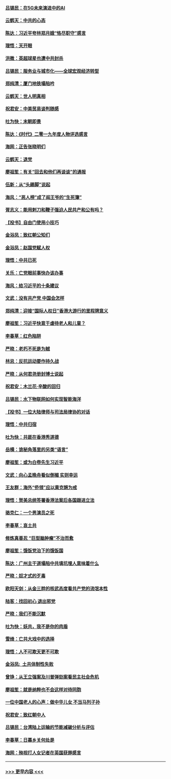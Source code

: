 #### [吕锡民：在5G未来演进中的AI](../pages/nsc993/n11730010.md?t=12190133) 
#### [云鹤天：中共的心态](../pages/nsc993/n11729906.md?t=12190133) 
#### [陈达：习近平夸林郑月娥“恪尽职守”感言](../pages/nsc993/n11729881.md?t=12190133) 
#### [理悟：天开眼](../pages/nsc993/n11729699.md?t=12190133) 
#### [洪微：英超球星也遭中共封杀](../pages/nsc993/n11727243.md?t=12190133) 
#### [吕锡民：服务业与城市化——全球宏观经济转型](../pages/nsc993/n11725845.md?t=12190133) 
#### [郑纯清：厦门地铁塌陷吟](../pages/nsc993/n11725813.md?t=12190133) 
#### [云鹤天：世人明真相](../pages/nsc993/n11725621.md?t=12190133) 
#### [祝君安：中美贸易谈判随感](../pages/nsc993/n11725609.md?t=12190133) 
#### [吐为快：末朝即景](../pages/nsc993/n11723365.md?t=12190133) 
#### [陈达：《时代》二零一九年度人物评选感言](../pages/nsc993/n11723337.md?t=12190133) 
#### [海网：正告张晓明们](../pages/nsc993/n11723228.md?t=12190133) 
#### [云鹤天：退党](../pages/nsc993/n11723056.md?t=12190133) 
#### [廖祖笙：有关“回去和他们再谈谈”的通报](../pages/nsc993/n11722442.md?t=12190133) 
#### [伍新：从“头踢脚”说起](../pages/nsc993/n11722429.md?t=12190133) 
#### [海风：“恶人榜”成了阎王爷的“生死簿”](../pages/nsc993/n11722272.md?t=12190133) 
#### [胥志义：能用剌刀和鞭子强迫人民共产和公有吗？](../pages/nsc993/n11720569.md?t=12190133) 
#### [【投书】自由门使用小技巧](../pages/nsc993/n11720180.md?t=12190133) 
#### [金浴凤：致红朝公知们](../pages/nsc993/n11720563.md?t=12190133) 
#### [金浴凤：赵国党赋人权](../pages/nsc993/n11720533.md?t=12190133) 
#### [理悟：中共已死](../pages/nsc993/n11720233.md?t=12190133) 
#### [关乐：亡党眼前事快办该办事](../pages/nsc993/n11719160.md?t=12190133) 
#### [海风：给习近平的十条建议](../pages/nsc993/n11717616.md?t=12190133) 
#### [文武：没有共产党 中国会怎样](../pages/nsc993/n11717584.md?t=12190133) 
#### [郑纯清：迎接“国际人权日”香港大游行的里程牌意义](../pages/nsc993/n11717417.md?t=12190133) 
#### [廖祖笙：习近平快意于虐待老人和儿童？](../pages/nsc993/n11715313.md?t=12190133) 
#### [李春草：红色陷阱](../pages/nsc993/n11715029.md?t=12190133) 
#### [严晓：老朽不死是为贼](../pages/nsc993/n11712910.md?t=12190133) 
#### [林忌：反抗运动要作持久战](../pages/nsc993/n11712623.md?t=12190133) 
#### [严晓：从何君尧册封博士说起](../pages/nsc993/n11712465.md?t=12190133) 
#### [祝君安：木兰花·辛酸的回归](../pages/nsc993/n11712381.md?t=12190133) 
#### [吕锡民：水下物联网如何实现智能海洋](../pages/nsc993/n11711158.md?t=12190133) 
#### [【投书】一位大陆律师与司法局律协的对话](../pages/nsc993/n11709675.md?t=12190133) 
#### [理悟：中共归宿](../pages/nsc993/n11710059.md?t=12190133) 
#### [吐为快：共匪在香港秀道德](../pages/nsc993/n11709979.md?t=12190133) 
#### [岳横：诡秘角落里的另类“语言”](../pages/nsc993/n11709792.md?t=12190133) 
#### [廖祖笙：或为白卷先生习近平](../pages/nsc993/n11708330.md?t=12190133) 
#### [文武：向心孟晚舟看似倒楣 实则幸运](../pages/nsc993/n11708236.md?t=12190133) 
#### [王友群：海外“侨领”应以黄克锵为戒](../pages/nsc993/n11706176.md?t=12190133) 
#### [理悟：贺美总统签署香港法案后各国跟进立法](../pages/nsc993/n11706853.md?t=12190133) 
#### [骆克仁：一个男演员之死](../pages/nsc993/n11706677.md?t=12190133) 
#### [李春草：哀土共](../pages/nsc993/n11706255.md?t=12190133) 
#### [修炼真善忍 “巨型脑肿瘤”不治而愈](../pages/nsc993/n11705340.md?t=12190133) 
#### [廖祖笙：饿饭党治下的饿饭国](../pages/nsc993/n11705085.md?t=12190133) 
#### [陈达：广州主干道塌陷中共填坑埋人意味着什么](../pages/nsc993/n11705046.md?t=12190133) 
#### [严晓：奴才式的歹毒](../pages/nsc993/n11704826.md?t=12190133) 
#### [欧阳天剑：从金三胖的核武态度看共产党的流氓本性](../pages/nsc993/n11702238.md?t=12190133) 
#### [陆客：找回初心 退出邪党](../pages/nsc993/n11702213.md?t=12190133) 
#### [严晓：我们不能沉默](../pages/nsc993/n11702110.md?t=12190133) 
#### [吐为快：妖共，我不是你的肉盾](../pages/nsc993/n11701366.md?t=12190133) 
#### [雪绮：亡共大戏中的选择](../pages/nsc993/n11699922.md?t=12190133) 
#### [理悟：人不可欺天更不可欺](../pages/nsc993/n11699657.md?t=12190133) 
#### [金浴凤:  土共体制性失败](../pages/nsc993/n11699361.md?t=12190133) 
#### [曾铮：从王立强案及川普弹劾案看民主社会危机](../pages/nsc993/n11699318.md?t=12190133) 
#### [廖祖笙：就是纳粹也不会这样对待同胞](../pages/nsc993/n11697658.md?t=12190133) 
#### [一位中国老人的心声：做中华儿女 不当马列子孙](../pages/nsc993/n11697525.md?t=12190133) 
#### [祝君安：致红朝中人](../pages/nsc993/n11697518.md?t=12190133) 
#### [吕锡民：台湾陆上运输的节能减碳分析与评估](../pages/nsc993/n11694983.md?t=12190133) 
#### [李春草：日暮乡关何处是](../pages/nsc993/n11694805.md?t=12190133) 
#### [海网：殃视打人女记者在英国获罪感言](../pages/nsc993/n11693832.md?t=12190133) 

----
#### [ >>> 更早内容 <<< ](../indexes/nsc993-earlier.md)
